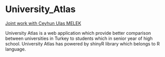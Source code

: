 # University_Atlas

[Joint work with Ceyhun Ulas MELEK](https://github.com/ceyhunmelek)

University Atlas is a web application which provide better comparison between universities in Turkey to students which in senior year of high school.
University Atlas has powered by shinyR library which belongs to R language.
